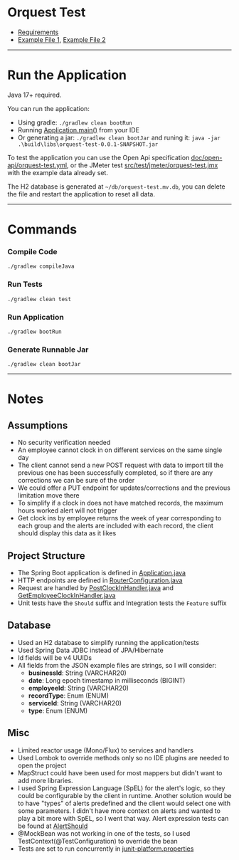 # Orquest Test

- [Requirements](doc/ORQUEST-Prueba&#32;de&#32;C&#243;digo.pdf)
- [Example File 1](doc/fichero_1.json), [Example File 2](doc/fichero_2.json)

---

# Run the Application

Java 17+ required.

You can run the application:
  - Using gradle: `./gradlew clean bootRun`
  - Running [Application.main()](src/main/java/orquest/Application.java) from your IDE
  - Or generating a jar: `./gradlew clean bootJar` and runing it: `java -jar .\build\libs\orquest-test-0.0.1-SNAPSHOT.jar`


To test the application you can use the Open Api specification [doc/open-api/orquest-test.yml](doc/open-api/orquest-test.yml), or the JMeter test [src/test/jmeter/orquest-test.jmx](src/test/jmeter/orquest-test.jmx) with the example data already set.

The H2 database is generated at `~/db/orquest-test.mv.db`, you can delete the file and restart the application to reset all data. 

---

# Commands

### Compile Code

```
./gradlew compileJava
```

### Run Tests

```
./gradlew clean test
```

### Run Application

```
./gradlew bootRun
```

### Generate Runnable Jar

```
./gradlew clean bootJar
```
---

# Notes

## Assumptions

- No security verification needed
- An employee cannot clock in on different services on the same single day
- The client cannot send a new POST request with data to import till the previous one has been successfully completed, so if there are any corrections we can be sure of the order
- We could offer a PUT endpoint for updates/corrections and the previous limitation move there
- To simplify if a clock in does not have matched records, the maximum hours worked alert will not trigger
- Get clock ins by employee returns the week of year corresponding to each group and the alerts are included with each record, the client should display this data as it likes 

## Project Structure

- The Spring Boot application is defined in [Application.java](src/main/java/orquest/Application.java)
- HTTP endpoints are defined in [RouterConfiguration.java](src/main/java/orquest/infrastructure/configuration/RouterConfiguration.java)
- Request are handled by [PostClockInHandler.java](src/main/java/orquest/infrastructure/handler/clockin/post/PostClockInHandler.java) and [GetEmployeeClockInHandler.java](src/main/java/orquest/infrastructure/handler/clockin_employee/get/GetEmployeeClockInHandler.java)
- Unit tests have the `Should` suffix and Integration tests the `Feature` suffix

## Database
  
- Used an H2 database to simplify running the application/tests  
- Used Spring Data JDBC instead of JPA/Hibernate
- Id fields will be v4 UUIDs 
- All fields from the JSON example files are strings, so I will consider:
  - **businessId**: String (VARCHAR20)
  - **date**: Long epoch timestamp in milliseconds (BIGINT)
  - **employeeId**: String (VARCHAR20)
  - **recordType**: Enum (ENUM)
  - **serviceId**: String (VARCHAR20)
  - **type**: Enum (ENUM)

## Misc

- Limited reactor usage (Mono/Flux) to services and handlers
- Used Lombok to override methods only so no IDE plugins are needed to open the project
- MapStruct could have been used for most mappers but didn't want to add more libraries.
- I used Spring Expression Language (SpEL) for the alert's logic, so they could be configurable by the client in runtime. Another solution would be to have "types" of alerts predefined and the client would select one with some parameters. I didn't have more context on alerts and wanted to play a bit more with SpEL, so I went that way. Alert expression tests can be found at [AlertShould](src/test/java/orquest/domain/alert/AlertShould.java)
- @MockBean was not working in one of the tests, so I used TestContext(@TestConfiguration) to override the bean
- Tests are set to run concurrently in [junit-platform.properties](/src/test/resources/junit-platform.properties) 